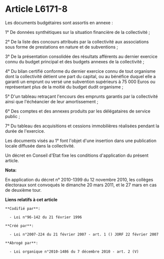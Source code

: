 # Article L6171-8

Les documents budgétaires sont assortis en annexe  :

1° De données synthétiques sur la situation financière de la collectivité ;

2° De la liste des concours attribués par la collectivité aux associations sous forme de prestations en nature et de
subventions ;

3° De la présentation consolidée des résultats afférents au dernier exercice connu du budget principal et des budgets annexes
de la collectivité ;

4° Du bilan certifié conforme du dernier exercice connu de tout organisme dont la collectivité détient une part du capital,
ou au bénéfice duquel elle a garanti un emprunt ou versé une subvention supérieurs à 75 000 Euros ou représentant plus de la
moitié du budget dudit organisme ;

5° D'un tableau retraçant l'encours des emprunts garantis par la collectivité ainsi que l'échéancier de leur amortissement ;

6° Des comptes et des annexes produits par les délégataires de service public ;

7° Du tableau des acquisitions et cessions immobilières réalisées pendant la durée de l'exercice.

Les documents visés au 1° font l'objet d'une insertion dans une publication locale diffusée dans la collectivité.

Un décret en Conseil d'Etat fixe les conditions d'application du présent article.

**Nota:**

En application du décret n° 2010-1399 du 12 novembre 2010, les collèges électoraux sont convoqués le dimanche 20 mars 2011,
et le 27 mars en cas de deuxième tour.

**Liens relatifs à cet article**

	**Codifié par**:

	  - Loi n°96-142 du 21 février 1996

	**Créé par**:

	  - Loi n°2007-224 du 21 février 2007 - art. 1 () JORF 22 février 2007

	**Abrogé par**:

	  - Loi organique n°2010-1486 du 7 décembre 2010 - art. 2 (V)
